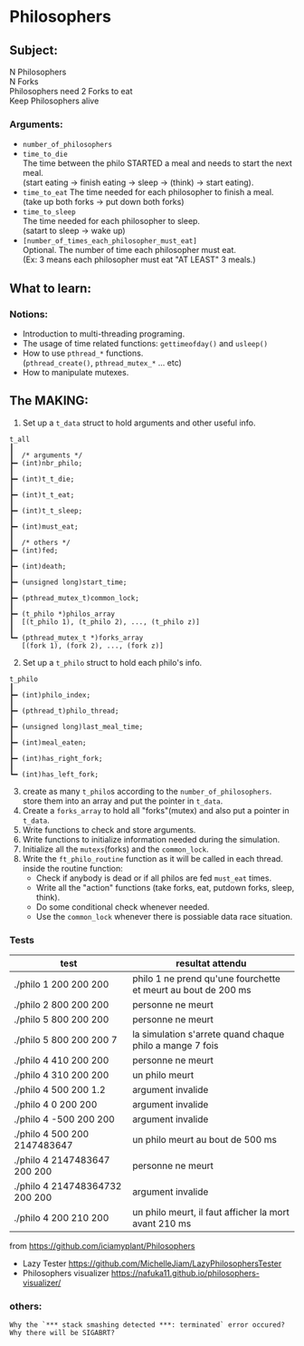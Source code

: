 # Philosophers

## Subject:  

N Philosophers  
N Forks  
Philosophers need 2 Forks to eat  
Keep Philosophers alive  

### Arguments:  

- `number_of_philosophers`  
- `time_to_die`  
	The time between the philo STARTED a meal and needs to start the next meal.  
	(start eating -> finish eating -> sleep -> (think) -> start eating).  
- `time_to_eat`
	The time needed for each philosopher to finish a meal.  
	(take up both forks -> put down both forks)  
- `time_to_sleep`  
	The time needed for each philosopher to sleep.  
	(satart to sleep -> wake up)  
- `[number_of_times_each_philosopher_must_eat]`  
	Optional. The number of time each philosopher must eat.  
	(Ex: 3 means each philosopher must eat "AT LEAST" 3 meals.)  

## What to learn:  

### Notions:  
- Introduction to multi-threading programing.  
- The usage of time related functions: `gettimeofday()` and `usleep()`  
- How to use `pthread_*` functions.  
	(`pthread_create()`, `pthread_mutex_*` ... etc)  
- How to manipulate mutexes. 

## The MAKING:  
1. Set up a `t_data` struct to hold arguments and other useful info.  

```
t_all
┃
┃  /* arguments */
┣━ (int)nbr_philo;
┃
┣━ (int)t_t_die;
┃
┣━ (int)t_t_eat;
┃
┣━ (int)t_t_sleep;
┃
┣━ (int)must_eat;
┃
┃  /* others */
┣━ (int)fed;
┃
┣━ (int)death;
┃
┣━ (unsigned long)start_time;
┃
┣━ (pthread_mutex_t)common_lock;
┃
┣━ (t_philo *)philos_array
┃  [(t_philo 1), (t_philo 2), ..., (t_philo z)]
┃
┗━ (pthread_mutex_t *)forks_array
   [(fork 1), (fork 2), ..., (fork z)]
```

2. Set up a `t_philo` struct to hold each philo's info.  

```
t_philo
┃
┣━ (int)philo_index;
┃
┣━ (pthread_t)philo_thread;
┃
┣━ (unsigned long)last_meal_time;
┃
┣━ (int)meal_eaten;
┃
┣━ (int)has_right_fork;
┃
┗━ (int)has_left_fork;
```

3. create as many `t_philo`s according to the `number_of_philosophers`.  
	store them into an array and put the pointer in `t_data`.  
4. Create a `forks_array` to hold all "forks"(mutex) and also put a pointer in `t_data`.    
5. Write functions to check and store arguments.  
6. Write functions to initialize information needed during the simulation.  
7. Initialize all the `mutexs`(forks) and the `common_lock`.  
8. Write the `ft_philo_routine` function  as it will be called in each thread.  
	inside the routine function:  
	- Check if anybody is dead or if all philos are fed `must_eat` times.  
	- Write all the "action" functions (take forks, eat, putdown forks, sleep, think).  
	- Do some conditional check whenever needed.  
	- Use the `common_lock` whenever there is possiable data race situation.   

### Tests  
| test | resultat attendu |
|----------|-------|
| ./philo 1 200 200 200 | philo 1 ne prend qu'une fourchette et meurt au bout de 200 ms |
| ./philo 2 800 200 200 | personne ne meurt |
| ./philo 5 800 200 200 | personne ne meurt |
| ./philo 5 800 200 200 7 | la simulation s'arrete quand chaque philo a mange 7 fois|
| ./philo 4 410 200 200 | personne ne meurt |
| ./philo 4 310 200 200 | un philo meurt |
| ./philo 4 500 200 1.2 | argument invalide |
| ./philo 4 0 200 200 | argument invalide|
| ./philo 4 -500 200 200 | argument invalide |
| ./philo 4 500 200 2147483647 | un philo meurt au bout de 500 ms |
| ./philo 4 2147483647 200 200 | personne ne meurt |
| ./philo 4 214748364732 200 200 | argument invalide|
| ./philo 4 200 210 200 | un philo meurt, il faut afficher la mort avant 210 ms |

from https://github.com/iciamyplant/Philosophers

- Lazy Tester https://github.com/MichelleJiam/LazyPhilosophersTester
- Philosophers visualizer https://nafuka11.github.io/philosophers-visualizer/

### others:  
	Why the `*** stack smashing detected ***: terminated` error occured?  
	Why there will be SIGABRT?  
